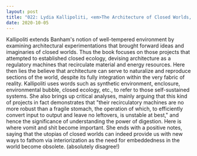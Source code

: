 ```yaml
---
layout: post
title: "022: Lydia Kallipoliti, <em>The Architecture of Closed Worlds, or What is the Power of Shit</em> (2018), Introduction"
date: 2020-10-05
---
```

Kallipoliti extends Banham's notion of well-tempered environment by examining architectural experimentations that brought forward ideas and imaginaries of closed worlds. Thus the book focuses on those projects that attempted to established closed ecology, devising architecture as a regulatory machines that recirculate material and energy resources. Here then lies the believe that architecture can serve to naturalize and reproduce sections of the world, despite its fully integration within the very fabric of reality. Kallipoliti uses words such as synthetic environment, enclosure, environmental bubble, closed ecology, etc., to refer to those self-sustained systems. She also brings up critical analyses, mainly arguing that this kind of projects in fact demonstrates that "their recirculatory machines are no more robust than a fragile stomach, the operation of which, to efficiently convert input to output and leave no leftovers, is unstable at best," and hence the significance of understanding the power of digestion. Here is where vomit and shit become important. She ends with a positive notes, saying that the utopias of closed worlds can indeed provide us with new ways to fathom via interiorization as the need for embeddedness in the world become obsolete. (absolutely disagree!)
